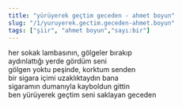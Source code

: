 ```yaml
---
title: "yürüyerek geçtim geceden - ahmet boyun"
slug: "/1/yuruyerek.gectim.geceden-ahmet.boyun"
tags: ["şiir", "ahmet boyun","sayı:bir"]
---
```


her sokak lambasının, gölgeler bırakıp\
aydınlattığı yerde gördüm seni\
gölgen yoktu peşinde, korktum senden\
bir sigara içimi uzaklıktaydın bana\
sigaramın dumanıyla kayboldun gittin\
ben yürüyerek geçtim seni saklayan geceden


